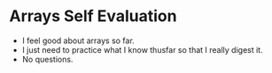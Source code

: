 # Arrays Self Evaluation
- I feel good about arrays so far. 
- I just need to practice what I know thusfar so that I really digest it.
- No questions.